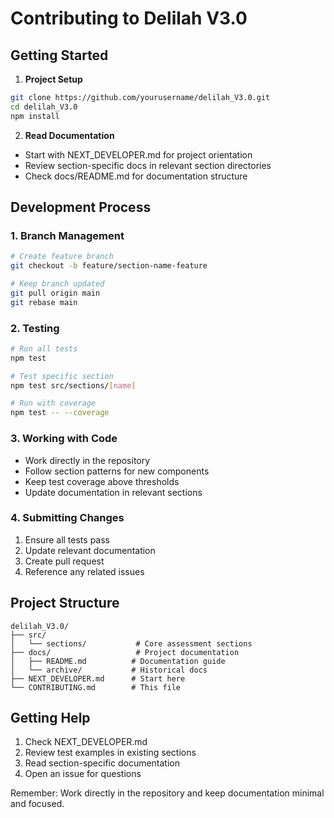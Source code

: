 # Contributing to Delilah V3.0

## Getting Started

1. **Project Setup**
```bash
git clone https://github.com/yourusername/delilah_V3.0.git
cd delilah_V3.0
npm install
```

2. **Read Documentation**
- Start with NEXT_DEVELOPER.md for project orientation
- Review section-specific docs in relevant section directories
- Check docs/README.md for documentation structure

## Development Process

### 1. Branch Management
```bash
# Create feature branch
git checkout -b feature/section-name-feature

# Keep branch updated
git pull origin main
git rebase main
```

### 2. Testing
```bash
# Run all tests
npm test

# Test specific section
npm test src/sections/[name]

# Run with coverage
npm test -- --coverage
```

### 3. Working with Code
- Work directly in the repository
- Follow section patterns for new components
- Keep test coverage above thresholds
- Update documentation in relevant sections

### 4. Submitting Changes
1. Ensure all tests pass
2. Update relevant documentation
3. Create pull request
4. Reference any related issues

## Project Structure
```
delilah_V3.0/
├── src/
│   └── sections/           # Core assessment sections
├── docs/                   # Project documentation
│   ├── README.md          # Documentation guide
│   └── archive/           # Historical docs
├── NEXT_DEVELOPER.md      # Start here
└── CONTRIBUTING.md        # This file
```

## Getting Help
1. Check NEXT_DEVELOPER.md
2. Review test examples in existing sections
3. Read section-specific documentation
4. Open an issue for questions

Remember: Work directly in the repository and keep documentation minimal and focused.